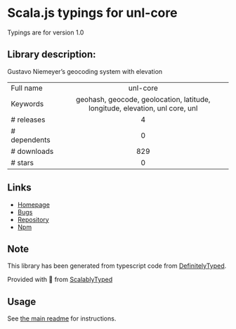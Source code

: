 
# Scala.js typings for unl-core

Typings are for version 1.0

## Library description:
Gustavo Niemeyer’s geocoding system with elevation

|                    |                 |
| ------------------ | :-------------: |
| Full name          | unl-core |
| Keywords           | geohash, geocode, geolocation, latitude, longitude, elevation, unl core, unl |
| # releases         | 4 |
| # dependents       | 0 |
| # downloads        | 829 |
| # stars            | 0 |

## Links
- [Homepage](https://unl.global)
- [Bugs](https://github.com/u-n-l/core-js/issues)
- [Repository](https://github.com/u-n-l/core-js)
- [Npm](https://www.npmjs.com/package/unl-core)
    


## Note
This library has been generated from typescript code from [DefinitelyTyped](https://definitelytyped.org).

Provided with :purple_heart: from [ScalablyTyped](https://github.com/oyvindberg/ScalablyTyped)

## Usage
See [the main readme](../../readme.md) for instructions.


